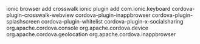 ionic browser add crosswalk
ionic plugin add com.ionic.keyboard cordova-plugin-crosswalk-webview cordova-plugin-inappbrowser cordova-plugin-splashscreen cordova-plugin-whitelist cordova-plugin-x-socialsharing org.apache.cordova.console org.apache.cordova.device org.apache.cordova.geolocation org.apache.cordova.inappbrowser 
